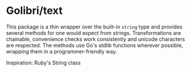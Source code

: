 # Golibri/text

This package is a thin wrapper over the built-in `string` type and provides several methods for one would expect from strings. Transformations are chainable, convenience checks work
consistently and unicode characters are respected. The methods use Go's stdlib functions wherever possible, wrapping them in a programmer-friendly way.

Inspiration: Ruby's String class